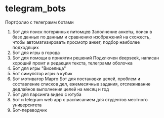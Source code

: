 # telegram_bots
Портфолио с телеграмм ботами
1. Бот для поиск потерянных питомцев
   Заполнение анкеты, поиск в базе данных по данным и сравнению изображений на схожесть, чтобы автоматизировать просмотр анкет, подбор наиболее подходящих
2. Бот для игры в города
3. Бот для помощи в принятии решений
   Подключен deepseek, написан хороший промт и редакция текста, телеграмм оболочка
4. Бот для игры "Виселица"
5. Бот симулятор игры в кубик
6. Бот мотиватор Марго
   Бот для постановки целей, проблем и составление списков дел, ежемесячные задания, отслеживание дедлайнов выполнения целей на месяц и год
7. Бот для парсинга видео с ютуба
8. Бот и telegram web app с расписанием для студентов местного университета
9. Бот-переводчик
